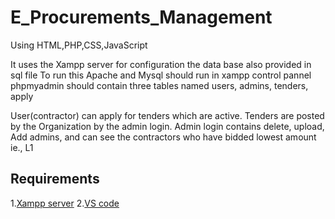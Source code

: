 # E_Procurements_Management

Using HTML,PHP,CSS,JavaScript

It uses the Xampp server for configuration the data base also provided in sql file To run this Apache and Mysql should run in xampp control pannel phpmyadmin should contain three tables named users, admins, tenders, apply

User(contractor) can apply for tenders which are active. Tenders are posted by the Organization by the admin login. Admin login contains delete, upload, Add admins, and can see the contractors who have bidded lowest amount ie., L1

## Requirements
1.[Xampp server](https://www.apachefriends.org/)
2.[VS code](https://code.visualstudio.com/download)
